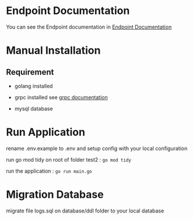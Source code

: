 # Endpoint Documentation
You can see the Endpoint documentation in [Endpoint Documentation](API.md)

# Manual Installation

## Requirement

* golang installed

* grpc installed
see [grpc documentation](https://grpc.io/docs/languages/go/quickstart/)

* mysql database

# Run Application

rename .env.example to .env and setup config with your local configuration

run go mod tidy on root of folder test2 : 
``` go mod tidy ```

run the application : 
``` go run main.go ```

# Migration Database

migrate file logs.sql on database/ddl folder to your local database